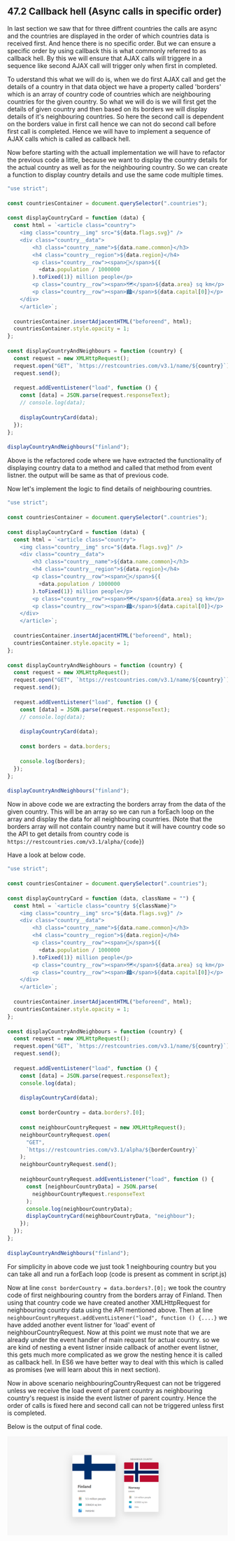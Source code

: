 ## 47.2 Callback hell (Async calls in specific order)

In last section we saw that for three diffrent countries the calls are async and the countries are displayed in the order of which countries data is received first. And hence there is no specific order. But we can ensure a specific order by using callback this is what commonly referred to as callback hell. By this we will ensure that AJAX calls will triggere in a sequence like second AJAX call will trigger only when first in completed.

To uderstand this what we will do is, when we do first AJAX call and get the details of a country in that data object we have a property called 'borders' which is an array of country code of countries which are neighbouring countries for the given country. So what we will do is we will first get the details of given country and then based on its borders we will display details of it's neighbouring countries. So here the second call is dependent on the borders value in first call hence we can not do second call before first call is completed. Hence we will have to implement a sequence of AJAX calls which is called as callback hell.

Now before starting with the actuall implementation we will have to refactor the previous code a little, because we want to display the country details for the actual country as well as for the neighbouring country. So we can create a function to display country details and use the same code multiple times.

```javascript
"use strict";

const countriesContainer = document.querySelector(".countries");

const displayCountryCard = function (data) {
  const html = `<article class="country">
    <img class="country__img" src="${data.flags.svg}" />
    <div class="country__data">
        <h3 class="country__name">${data.name.common}</h3>
        <h4 class="country__region">${data.region}</h4>
        <p class="country__row"><span>👫</span>${(
          +data.population / 1000000
        ).toFixed(1)} million people</p>
        <p class="country__row"><span>🗺️</span>${data.area} sq km</p>
        <p class="country__row"><span>🏙️</span>${data.capital[0]}</p>
    </div>
    </article>`;

  countriesContainer.insertAdjacentHTML("beforeend", html);
  countriesContainer.style.opacity = 1;
};

const displayCountryAndNeighbours = function (country) {
  const request = new XMLHttpRequest();
  request.open("GET", `https://restcountries.com/v3.1/name/${country}`);
  request.send();

  request.addEventListener("load", function () {
    const [data] = JSON.parse(request.responseText);
    // console.log(data);

    displayCountryCard(data);
  });
};

displayCountryAndNeighbours("finland");
```

Above is the refactored code where we have extracted the functionality of displaying country data to a method and called that method from event listner. the output will be same as that of previous code.

Now let's implement the logic to find details of neighbouring countries.

```javascript
"use strict";

const countriesContainer = document.querySelector(".countries");

const displayCountryCard = function (data) {
  const html = `<article class="country">
    <img class="country__img" src="${data.flags.svg}" />
    <div class="country__data">
        <h3 class="country__name">${data.name.common}</h3>
        <h4 class="country__region">${data.region}</h4>
        <p class="country__row"><span>👫</span>${(
          +data.population / 1000000
        ).toFixed(1)} million people</p>
        <p class="country__row"><span>🗺️</span>${data.area} sq km</p>
        <p class="country__row"><span>🏙️</span>${data.capital[0]}</p>
    </div>
    </article>`;

  countriesContainer.insertAdjacentHTML("beforeend", html);
  countriesContainer.style.opacity = 1;
};

const displayCountryAndNeighbours = function (country) {
  const request = new XMLHttpRequest();
  request.open("GET", `https://restcountries.com/v3.1/name/${country}`);
  request.send();

  request.addEventListener("load", function () {
    const [data] = JSON.parse(request.responseText);
    // console.log(data);

    displayCountryCard(data);

    const borders = data.borders;

    console.log(borders);
  });
};

displayCountryAndNeighbours("finland");
```

Now in above code we are extracting the borders array from the data of the given country. This will be an array so we can run a forEach loop on the array and display the data for all neighbouring countries. (Note that the borders array will not contain country name but it will have country code so the API to get details from country code is `https://restcountries.com/v3.1/alpha/{code}`)

Have a look at below code.

```javascript
"use strict";

const countriesContainer = document.querySelector(".countries");

const displayCountryCard = function (data, className = "") {
  const html = `<article class="country ${className}">
    <img class="country__img" src="${data.flags.svg}" />
    <div class="country__data">
        <h3 class="country__name">${data.name.common}</h3>
        <h4 class="country__region">${data.region}</h4>
        <p class="country__row"><span>👫</span>${(
          +data.population / 1000000
        ).toFixed(1)} million people</p>
        <p class="country__row"><span>🗺️</span>${data.area} sq km</p>
        <p class="country__row"><span>🏙️</span>${data.capital[0]}</p>
    </div>
    </article>`;

  countriesContainer.insertAdjacentHTML("beforeend", html);
  countriesContainer.style.opacity = 1;
};

const displayCountryAndNeighbours = function (country) {
  const request = new XMLHttpRequest();
  request.open("GET", `https://restcountries.com/v3.1/name/${country}`);
  request.send();

  request.addEventListener("load", function () {
    const [data] = JSON.parse(request.responseText);
    console.log(data);

    displayCountryCard(data);

    const borderCountry = data.borders?.[0];

    const neighbourCountryRequest = new XMLHttpRequest();
    neighbourCountryRequest.open(
      "GET",
      `https://restcountries.com/v3.1/alpha/${borderCountry}`
    );
    neighbourCountryRequest.send();

    neighbourCountryRequest.addEventListener("load", function () {
      const [neighbourCountryData] = JSON.parse(
        neighbourCountryRequest.responseText
      );
      console.log(neighbourCountryData);
      displayCountryCard(neighbourCountryData, "neighbour");
    });
  });
};

displayCountryAndNeighbours("finland");
```

For simplicity in above code we just took 1 neighbouring country but you can take all and run a forEach loop (code is present as comment in script.js)

Now at line `const borderCountry = data.borders?.[0];` we took the country code of first neighbouring country from the borders array of Finland. Then using that country code we have created another XMLHttpRequest for neighbouring country data using the API mentioned above. Then at line `neighbourCountryRequest.addEventListener("load", function () {....}` we have added another event listner for 'load' event of neighbourCountryRequest. Now at this point we must note that we are already under the event handler of main request for actual country. so we are kind of nesting a event listner inside callback of another event listner, this gets much more complicated as we grow the nesting hence it is called as callback hell. In ES6 we have better way to deal with this which is called as promises (we will learn about this in next section).

Now in above scenario neighbouringCountryRequest can not be triggered unless we receive the load event of parent country as neighbouring country's request is inside the event listner of parent country. Hence the order of calls is fixed here and second call can not be triggered unless first is completed.

Below is the output of final code.

![Final output screenshot (47-Async javascript/47.2-Callback hell (Async calls but in a order)/images/Final_op_screenshot.png)](<https://github.com/Akhil-Selukar/Complete-JavaScript-Notes/blob/master/47-Async%20javascript/47.2-Callback%20hell%20(Async%20calls%20but%20in%20a%20order)/images/Final_op_screenshot.png>)
